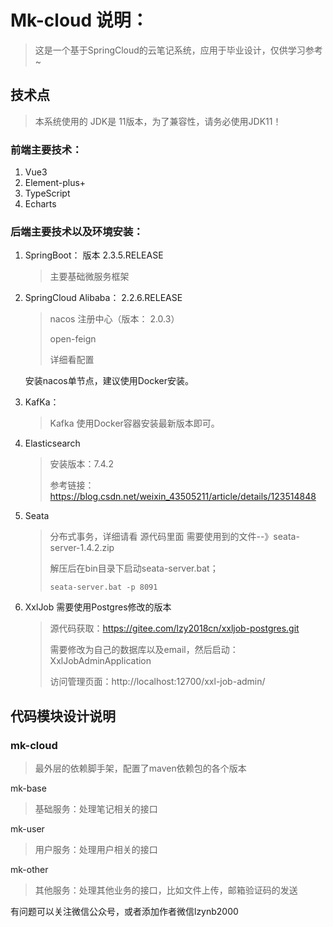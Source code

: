 # Mk-cloud 说明：

> 这是一个基于SpringCloud的云笔记系统，应用于毕业设计，仅供学习参考~

## 技术点

> 本系统使用的 JDK是 11版本，为了兼容性，请务必使用JDK11！

### 前端主要技术：

1. Vue3
2.  Element-plus+
3. TypeScript
4. Echarts

### 后端主要技术以及环境安装：

1. SpringBoot： 版本 2.3.5.RELEASE

   > 主要基础微服务框架

2. SpringCloud Alibaba： 2.2.6.RELEASE

   > nacos 注册中心（版本： 2.0.3）
   >
   > open-feign
   >
   > 详细看配置

   安装nacos单节点，建议使用Docker安装。

3. KafKa：

   > Kafka 使用Docker容器安装最新版本即可。

4. Elasticsearch

   > 安装版本：7.4.2
   >
   > 参考链接：https://blog.csdn.net/weixin_43505211/article/details/123514848

5. Seata

   > 分布式事务，详细请看 源代码里面  需要使用到的文件--》seata-server-1.4.2.zip
   >
   > 解压后在bin目录下启动seata-server.bat；
   >
   > ```shell
   > seata-server.bat -p 8091
   > ```

6. XxlJob 需要使用Postgres修改的版本

   > 源代码获取：https://gitee.com/lzy2018cn/xxljob-postgres.git
   >
   > 需要修改为自己的数据库以及email，然后启动： XxlJobAdminApplication
   >
   > 访问管理页面：http://localhost:12700/xxl-job-admin/

## 代码模块设计说明

### mk-cloud

> 最外层的依赖脚手架，配置了maven依赖包的各个版本

mk-base

> 基础服务：处理笔记相关的接口

mk-user

> 用户服务：处理用户相关的接口

mk-other

> 其他服务：处理其他业务的接口，比如文件上传，邮箱验证码的发送

有问题可以关注微信公众号，或者添加作者微信lzynb2000